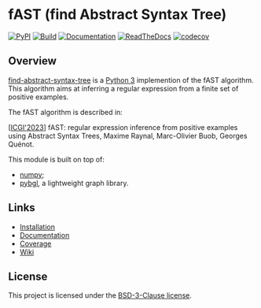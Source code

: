 # fAST (find Abstract Syntax Tree)

[![PyPI](https://img.shields.io/pypi/v/find_abstract_syntax_tree.svg)](https://pypi.python.org/pypi/find-abstract-syntax-tree)
[![Build](https://github.com/nokia/find-abstract-syntax-tree/workflows/build/badge.svg)](https://github.com/nokia/find-abstract-syntax-tree/actions/workflows/build.yml)
[![Documentation](https://github.com/nokia/find-abstract-syntax-tree/workflows/docs/badge.svg)](https://github.com/nokia/find-abstract-syntax-tree/actions/workflows/docs.yml)
[![ReadTheDocs](https://readthedocs.org/projects/find-abstract-syntax-tree/badge/?version=latest)](https://find-abstract-syntax-tree.readthedocs.io/en/latest/?badge=latest)
[![codecov](https://codecov.io/gh/nokia/find-abstract-syntax-tree/branch/master/graph/badge.svg?token=OZM4J0Y2VL)](https://codecov.io/gh/nokia/find-abstract-syntax-tree)

## Overview

[find-abstract-syntax-tree](https://github.com/nokia/find-abstract-syntax-tree) is a [Python 3](http://python.org/) implemention of the fAST algorithm. This algorithm aims at inferring a regular expression from a finite set of positive examples.

The fAST algorithm is described in:

[[ICGI'2023](https://icgi2023.inria.fr/)] fAST: regular expression inference from positive examples using Abstract Syntax Trees, Maxime Raynal, Marc-Olivier Buob, Georges Quénot.

This module is built on top of:
* [numpy](https://pypi.org/project/numpy/);
* [pybgl](https://pypi.org/project/pybgl/), a lightweight graph library.

## Links

* [Installation](https://github.com/nokia/find-abstract-syntax-tree/blob/master/docs/installation.md)
* [Documentation](https://find-abstract-syntax-tree.readthedocs.io/en/latest/)
* [Coverage](https://app.codecov.io/gh/nokia/find-abstract-syntax-tree)
* [Wiki](https://github.com/nokia/find-abstract-syntax-tree/wiki)

## License

This project is licensed under the [BSD-3-Clause license](https://github.com/nokia/find-abstract-syntax-tree/blob/master/LICENSE).
